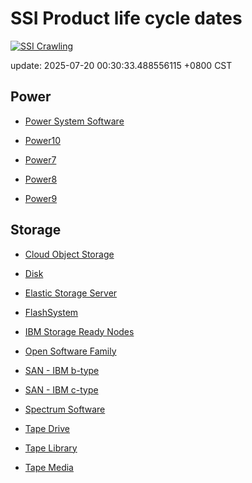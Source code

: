 # SSI Product life cycle dates

[![SSI Crawling](https://github.com/cage1016/ssi-life-cycle-dates/actions/workflows/crawling.yml/badge.svg)](https://github.com/cage1016/ssi-life-cycle-dates/actions/workflows/crawling.yml)

update: 2025-07-20 00:30:33.488556115 +0800 CST




## Power



- [Power System Software](power-system-software/index.md)


- [Power10](power10/index.md)


- [Power7](power7/index.md)


- [Power8](power8/index.md)


- [Power9](power9/index.md)





## Storage



- [Cloud Object Storage](cloud-object-storage/index.md)


- [Disk](disk/index.md)


- [Elastic Storage Server](elastic-storage-server/index.md)


- [FlashSystem](flash-system/index.md)


- [IBM Storage Ready Nodes](ibm-storage-ready-nodes/index.md)


- [Open Software Family](open-software-family/index.md)


- [SAN - IBM b-type](san-ibm-b-type/index.md)


- [SAN - IBM c-type](san-ibm-c-type/index.md)


- [Spectrum Software](spectrum-software/index.md)


- [Tape Drive](tape-drive/index.md)


- [Tape Library](tape-library/index.md)


- [Tape Media](tape-media/index.md)


